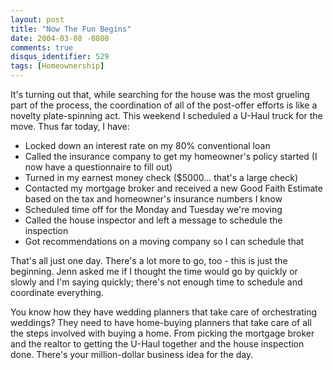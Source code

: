 ```yaml
---
layout: post
title: "Now The Fun Begins"
date: 2004-03-08 -0800
comments: true
disqus_identifier: 529
tags: [Homeownership]
---
```

It's turning out that, while searching for the house was the most
grueling part of the process, the coordination of all of the post-offer
efforts is like a novelty plate-spinning act. This weekend I scheduled a
U-Haul truck for the move. Thus far today, I have:

-   Locked down an interest rate on my 80% conventional loan
-   Called the insurance company to get my homeowner's policy started (I
    now have a questionnaire to fill out)
-   Turned in my earnest money check (\$5000... that's a large check)
-   Contacted my mortgage broker and received a new Good Faith Estimate
    based on the tax and homeowner's insurance numbers I know
-   Scheduled time off for the Monday and Tuesday we're moving
-   Called the house inspector and left a message to schedule the
    inspection
-   Got recommendations on a moving company so I can schedule that


 
 That's all just one day. There's a lot more to go, too - this is just
the beginning. Jenn asked me if I thought the time would go by quickly
or slowly and I'm saying quickly; there's not enough time to schedule
and coordinate everything.
 
 You know how they have wedding planners that take care of orchestrating
weddings? They need to have home-buying planners that take care of all
the steps involved with buying a home. From picking the mortgage broker
and the realtor to getting the U-Haul together and the house inspection
done. There's your million-dollar business idea for the day.
